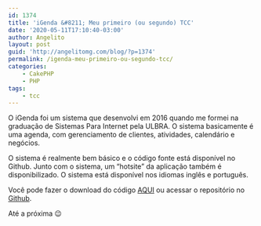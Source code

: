 ```yaml
---
id: 1374
title: 'iGenda &#8211; Meu primeiro (ou segundo) TCC'
date: '2020-05-11T17:10:40-03:00'
author: Angelito
layout: post
guid: 'http://angelitomg.com/blog/?p=1374'
permalink: /igenda-meu-primeiro-ou-segundo-tcc/
categories:
    - CakePHP
    - PHP
tags:
    - tcc
---
```


O iGenda foi um sistema que desenvolvi em 2016 quando me formei na graduação de Sistemas Para Internet pela ULBRA. O sistema basicamente é uma agenda, com gerenciamento de clientes, atividades, calendário e negócios.

O sistema é realmente bem básico e o código fonte está disponível no Github. Junto com o sistema, um “hotsite” da aplicação também é disponibilizado. O sistema está disponível nos idiomas inglês e português.

Você pode fazer o download do código [AQUI](https://angelitomg.github.io/downloads/iGenda.zip) ou acessar o repositório no [Github](https://github.com/angelitomg/iGenda).

Até a próxima 😉